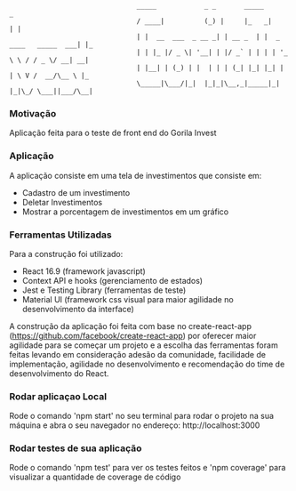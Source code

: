                                     _____            _ _       _____                     _   
                                    / ____|          (_) |     |_   _|                   | |  
                                    | |  __  ___  _ __ _| | __ _  | |  _ ____   _____  ___| |_ 
                                    | | |_ |/ _ \| '__| | |/ _` | | | | '_ \ \ / / _ \/ __| __|
                                    | |__| | (_) | |  | | | (_| |_| |_| | | \ V /  __/\__ \ |_ 
                                    \_____|\___/|_|  |_|_|\__,_|_____|_| |_|\_/ \___||___/\__|

### Motivação
Aplicação feita para o teste de front end do Gorila Invest

### Aplicação
A aplicação consiste em uma tela de investimentos que consiste em:
* Cadastro de um investimento
* Deletar Investimentos
* Mostrar a porcentagem de investimentos em um gráfico

### Ferramentas Utilizadas
Para a construção foi utilizado:

* React 16.9 (framework javascript)
* Context API e hooks (gerenciamento de estados)
* Jest e Testing Library (ferramentas de teste)
* Material UI (framework css visual para maior agilidade no desenvolvimento da interface)

A construção da aplicação foi feita com base no create-react-app (https://github.com/facebook/create-react-app) por oferecer maior agilidade para se começar um projeto e a escolha das ferramentas foram feitas levando em consideração adesão da comunidade, facilidade de implementação, agilidade no desenvolvimento e recomendação do time de desenvolvimento do React.

### Rodar aplicaçao Local
Rode o comando 'npm start' no seu terminal para rodar o projeto na sua máquina e abra o seu navegador no endereço:  http://localhost:3000 

### Rodar testes de sua aplicação
Rode o comando 'npm test' para ver os testes feitos e 'npm coverage' para visualizar a quantidade de coverage de código

